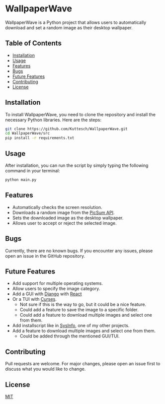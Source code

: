 # WallpaperWave

WallpaperWave is a Python project that allows users to automatically download and set a random image as their desktop wallpaper.

## Table of Contents

- [Installation](#installation)
- [Usage](#usage)
- [Features](#features)
- [Bugs](#bugs)
- [Future Features](#future-features)
- [Contributing](#contributing)
- [License](#license)

## Installation

To install WallpaperWave, you need to clone the repository and install the necessary Python libraries. Here are the steps:

```bash
git clone https://github.com/Kuttesch/WallpaperWave.git
cd WallpaperWave/src
pip install -r requirements.txt
```

## Usage

After installation, you can run the script by simply typing the following command in your terminal:

```bash
python main.py
```

## Features

- Automatically checks the screen resolution.
- Downloads a random image from the [PicSum API](https://picsum.photos/).
- Sets the downloaded image as the desktop wallpaper.
- Allows user to accept or reject the selected image.

## Bugs

Currently, there are no known bugs. If you encounter any issues, please open an issue in the GitHub repository.

## Future Features

- Add support for multiple operating systems.
- Allow users to specify the image category.
- Add a GUI with [Django](https://www.djangoproject.com/) with [React](https://reactjs.org/)
- Or a TUI with [Curses](https://docs.python.org/3/library/curses.html).
  - Not sure if this is the way to go, but it could be a nice feature.
  - Could add a feature to save the image to a specific folder.
  - Could add a feature to download multiple images and select one from them.
- Add installscript like in [SysInfo](https://github.com/kuttesch/SysInfo), one of my other projects.
- Add a feature to download multiple images and select one from them.
  - Could be added through the mentioned GUI/TUI.

## Contributing

Pull requests are welcome. For major changes, please open an issue first to discuss what you would like to change.

## License

[MIT](https://choosealicense.com/licenses/mit/)